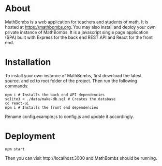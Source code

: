 
# About

MathBombs is a web application for teachers and students of math.
It is hosted at https://mathbombs.org. You may also install and deploy
your own private instance of MathBombs.
It is a javascript single page application (SPA) built with Express
for the back end REST API and React for the front end.

# Installation

To install your own instance of MathBombs, first download the latest source.
and cd to root folder of the project. Then run the following commands:

    npm i # Installs the back end API dependencies
    sqlite3 < ./data/make-db.sql # Creates the database
    cd react-ui
    npm i # Installs the front end dependencies

Rename config.example.js to config.js and update it accordingly.

# Deployment

    npm start

Then you can visit http://localhost:3000 and MathBombs should be running.

